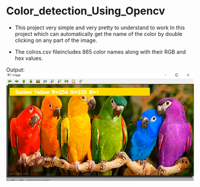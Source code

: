 # Color_detection_Using_Opencv

* This project very simple and very pretty to understand to work
In this project which can automatically get the name of the color by double clicking on any part of the image.


* The colros.csv fileincludes 865 color names along with their RGB and hex values.

Output:
![](https://github.com/Jyothif/Color_detection_Using_Opencv/blob/main/1.PNG) 
